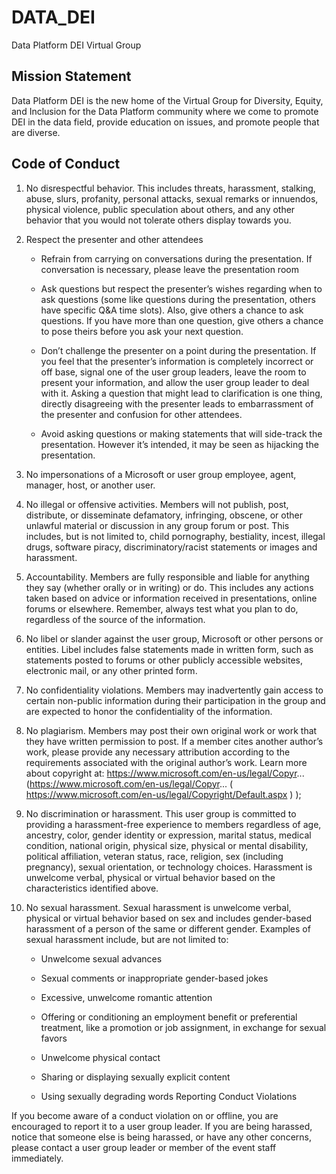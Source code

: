 # DATA_DEI
Data Platform DEI Virtual Group

## Mission Statement
Data Platform DEI is the new home of the Virtual Group for Diversity, Equity, and Inclusion for the Data Platform community where we come to promote DEI in the data field, provide education on issues, and promote people that are diverse.

## Code of Conduct
1. No disrespectful behavior. This includes threats, harassment, stalking, abuse, slurs, profanity, personal attacks, sexual remarks or innuendos, physical violence, public speculation about others, and any other behavior that you would not tolerate others display towards you.

2. Respect the presenter and other attendees 
   
	- Refrain from carrying on conversations during the presentation. If conversation is necessary, please leave the presentation room

	- Ask questions but respect the presenter’s wishes regarding when to ask questions (some like questions during the presentation, others have specific Q&A time slots). Also, give others a chance to ask questions. If you have more than one question, give others a chance to pose theirs before you ask your next question.

	- Don’t challenge the presenter on a point during the presentation. If you feel that the presenter’s information is completely incorrect or off base, signal one of the user group leaders, leave the room to present your information, and allow the user group leader to deal with it. Asking a question that might lead to clarification is one thing, directly disagreeing with the presenter leads to embarrassment of the presenter and confusion for other attendees.

	- Avoid asking questions or making statements that will side-track the presentation. However it’s intended, it may be seen as hijacking the presentation.

3. No impersonations of a Microsoft or user group employee, agent, manager, host, or another user.

4. No illegal or offensive activities. Members will not publish, post, distribute, or disseminate defamatory, infringing, obscene, or other unlawful material or discussion in any group forum or post. This includes, but is not limited to, child pornography, bestiality, incest, illegal drugs, software piracy, discriminatory/racist statements or images and harassment.

5. Accountability. Members are fully responsible and liable for anything they say (whether orally or in writing) or do. This includes any actions taken based on advice or information received in presentations, online forums or elsewhere. Remember, always test what you plan to do, regardless of the source of the information.

6. No libel or slander against the user group, Microsoft or other persons or entities. Libel includes false statements made in written form, such as statements posted to forums or other publicly accessible websites, electronic mail, or any other printed form.

7. No confidentiality violations. Members may inadvertently gain access to certain non-public information during their participation in the group and are expected to honor the confidentiality of the information.

8. No plagiarism. Members may post their own original work or work that they have written permission to post. If a member cites another author’s work, please provide any necessary attribution according to the requirements associated with the original author’s work. Learn more about copyright at: https://www.microsoft.com/en-us/legal/Copyr... (https://www.microsoft.com/en-us/legal/Copyr... ( https://www.microsoft.com/en-us/legal/Copyright/Default.aspx ) );

9.  No discrimination or harassment. This user group is committed to providing a harassment-free experience to members regardless of age, ancestry, color, gender identity or expression, marital status, medical condition, national origin, physical size, physical or mental disability, political affiliation, veteran status, race, religion, sex (including pregnancy), sexual orientation, or technology choices. Harassment is unwelcome verbal, physical or virtual behavior based on the characteristics identified above.

10. No sexual harassment. Sexual harassment is unwelcome verbal, physical or virtual behavior based on sex and includes gender-based harassment of a person of the same or different gender. Examples of sexual harassment include, but are not limited to:

	- Unwelcome sexual advances 
	
	- Sexual comments or inappropriate gender-based jokes 
	
	- Excessive, unwelcome romantic attention 
	
	- Offering or conditioning an employment benefit or preferential treatment, like a promotion or job assignment, in exchange for sexual favors 
	
	- Unwelcome physical contact

	- Sharing or displaying sexually explicit content 
	
	- Using sexually degrading words Reporting Conduct Violations

If you become aware of a conduct violation on or offline, you are encouraged to report it to a user group leader. If you are being harassed, notice that someone else is being harassed, or have any other concerns, please contact a user group leader or member of the event staff immediately.